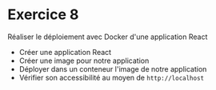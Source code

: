 # Exercice 8

Réaliser le déploiement avec Docker d'une application React
* Créer une application React 
* Créer une image pour notre application
* Déployer dans un conteneur l'image de notre application
* Vérifier son accessibilité au moyen de `http://localhost`